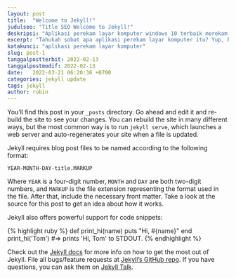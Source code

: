 ```yaml
---
layout: post
title:  "Welcome to Jekyll!"
judulseo: "Title SEO Welcome to Jekyll!"
deskripsi: "Aplikasi perekam layar komputer windows 10 terbaik merekam layar komputer jadi gambar atau video, bisa diedit untuk anotasi, efek 3D"
excerpt: "Tahukah sobat apa aplikasi perekam layar komputer itu? Yup, benar. Perekam layar komputer yang dimaksud adalah aplikasi yang bisa diinstall di komputer windows, macbook dan bahkan komputer linux untuk merekam layar komputer. Kali ini kami ulas aplikasi perekam layar komputer"
katakunci: "aplikasi perekam layar komputer"
slug: post-1
tanggalpostterbit: 2022-02-13 
tanggalpostmodif: 2022-02-13
date:   2022-03-21 06:20:36 +0700
categories: jekyll update
tags: jekyll
author: robin
---
```

You’ll find this post in your `_posts` directory. Go ahead and edit it and re-build the site to see your changes. You can rebuild the site in many different ways, but the most common way is to run `jekyll serve`, which launches a web server and auto-regenerates your site when a file is updated.

Jekyll requires blog post files to be named according to the following format:

`YEAR-MONTH-DAY-title.MARKUP`


Where `YEAR` is a four-digit number, `MONTH` and `DAY` are both two-digit numbers, and `MARKUP` is the file extension representing the format used in the file. After that, include the necessary front matter. Take a look at the source for this post to get an idea about how it works.

Jekyll also offers powerful support for code snippets:

{% highlight ruby %}
def print_hi(name)
  puts "Hi, #{name}"
end
print_hi('Tom')
#=> prints 'Hi, Tom' to STDOUT.
{% endhighlight %}

Check out the [Jekyll docs][jekyll-docs] for more info on how to get the most out of Jekyll. File all bugs/feature requests at [Jekyll’s GitHub repo][jekyll-gh]. If you have questions, you can ask them on [Jekyll Talk][jekyll-talk].

[jekyll-docs]: https://jekyllrb.com/docs/home
[jekyll-gh]:   https://github.com/jekyll/jekyll
[jekyll-talk]: https://talk.jekyllrb.com/
